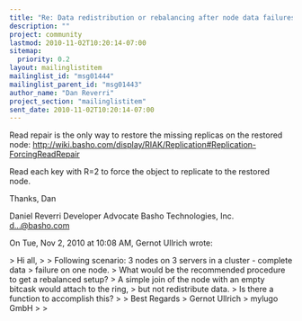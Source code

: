```yaml
---
title: "Re: Data redistribution or rebalancing after node data failures"
description: ""
project: community
lastmod: 2010-11-02T10:20:14-07:00
sitemap:
  priority: 0.2
layout: mailinglistitem
mailinglist_id: "msg01444"
mailinglist_parent_id: "msg01443"
author_name: "Dan Reverri"
project_section: "mailinglistitem"
sent_date: 2010-11-02T10:20:14-07:00
---
```



Read repair is the only way to restore the missing replicas on the restored
node:
http://wiki.basho.com/display/RIAK/Replication#Replication-ForcingReadRepair

Read
each key with R=2 to force the object to replicate to the restored node.

Thanks,
Dan

Daniel Reverri
Developer Advocate
Basho Technologies, Inc.
d...@basho.com


On Tue, Nov 2, 2010 at 10:08 AM, Gernot Ullrich wrote:

&gt; Hi all,
&gt;
&gt; Following scenario: 3 nodes on 3 servers in a cluster - complete data
&gt; failure on one node.
&gt; What would be the recommended procedure to get a rebalanced setup?
&gt; A simple join of the node with an empty bitcask would attach to the ring,
&gt; but not redistribute data.
&gt; Is there a function to accomplish this?
&gt;
&gt; Best Regards
&gt; Gernot Ullrich
&gt; mylugo GmbH
&gt;
&gt;

